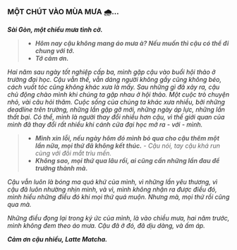 ### MỘT CHÚT VÀO MÙA MƯA 🌧...

**_Sài Gòn, một chiều mưa tình cờ._**

> - **_Hôm nay cậu không mang áo mưa à? Nếu muốn thì cậu có thể đi chung với tớ._**
> - **_Tớ cảm ơn._**

_Hai năm sau ngày tốt nghiệp cấp ba, mình gặp cậu vào buổi hội thảo ở trường đại học. Cậu vẫn thế, vẫn dáng người không gầy cũng không béo, cách vuốt tóc cũng không khác xưa là mấy. Sau những gì đã xảy ra, cậu chủ động chào mình khi chúng ta gặp nhau ở hội thảo. Một cuộc trò chuyện nhỏ, vài câu hỏi thăm. Cuộc sống của chúng ta khác xưa nhiều, bởi những deadline trên trường, những lần gặp gỡ mới, những ngày áp lực, những lần thất bại. Có thể, mình là người thay đổi nhiều hơn cậu, vì thế giới quan của mình đã thay đổi rất nhiều khi cánh cửa đại học mở ra - với - mình._

> - **_Mình xin lỗi, nếu ngày hôm đó mình bỏ qua cho cậu thêm một lần nữa, mọi thứ đã không kết thúc._** - _Cậu nói, tay cậu khá run cùng với đôi mắt trìu mến._
> - **_Không sao, mọi thứ qua lâu rồi, ai cũng cần những lần đau để trưởng thành mà._**

_Cậu vẫn luôn là bóng ma quá khứ của mình, vì những lần yêu thương, vì cậu đã luôn nhường nhịn mình, và vì, mình không nhận ra được điều đó, mình hiểu những điều đó khi mọi thứ quá muộn. Nhưng mà, mọi thứ rồi cũng qua mà._

_Những điều đọng lại trong ký ức của mình, là vào chiều mưa, hai năm trước, mình không đem theo áo mưa. Cậu đã ở đó, đã dịu dàng, và ấm áp._

**_Cảm ơn cậu nhiều, Latte Matcha._**
